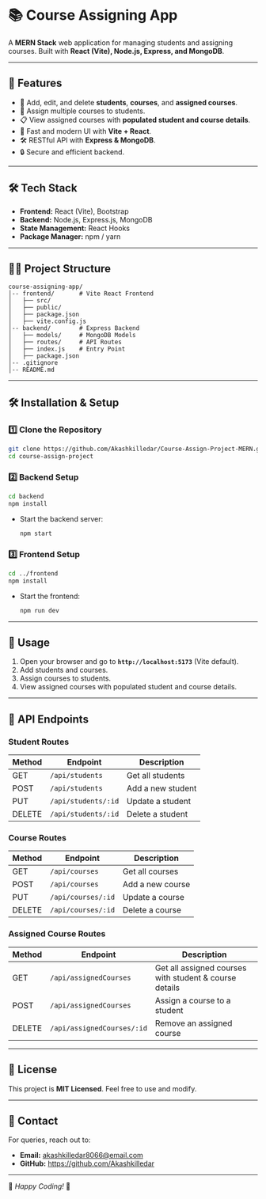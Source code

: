 # 📚 Course Assigning App

A **MERN Stack** web application for managing students and assigning courses. Built with **React (Vite), Node.js, Express, and MongoDB**.

---

## 🚀 Features
- 📌 Add, edit, and delete **students**, **courses**, and **assigned courses**.
- 🔗 Assign multiple courses to students.
- 📋 View assigned courses with **populated student and course details**.
- 🎨 Fast and modern UI with **Vite + React**.
- 🛠️ RESTful API with **Express & MongoDB**.
- 🔒 Secure and efficient backend.

---

## 🛠️ Tech Stack
- **Frontend:** React (Vite), Bootstrap
- **Backend:** Node.js, Express.js, MongoDB
- **State Management:** React Hooks
- **Package Manager:** npm / yarn

---

## 💂‍♂️ Project Structure
```
course-assigning-app/
│-- frontend/       # Vite React Frontend
│   ├── src/
│   ├── public/
│   ├── package.json
│   ├── vite.config.js
│-- backend/        # Express Backend
│   ├── models/     # MongoDB Models
│   ├── routes/     # API Routes
│   ├── index.js    # Entry Point
│   ├── package.json
│-- .gitignore
│-- README.md
```

---

## 🛠️ Installation & Setup

### 1️⃣ Clone the Repository
```sh
git clone https://github.com/Akashkilledar/Course-Assign-Project-MERN.git
cd course-assign-project
```

### 2️⃣ Backend Setup
```sh
cd backend
npm install
```
- Start the backend server:
  ```sh
  npm start
  ```

### 3️⃣ Frontend Setup
```sh
cd ../frontend
npm install
```
- Start the frontend:
  ```sh
  npm run dev
  ```

---

## 🚀 Usage
1. Open your browser and go to **`http://localhost:5173`** (Vite default).
2. Add students and courses.
3. Assign courses to students.
4. View assigned courses with populated student and course details.

---

## 📌 API Endpoints
### **Student Routes**
| Method | Endpoint            | Description              |
|--------|---------------------|--------------------------|
| GET    | `/api/students`     | Get all students        |
| POST   | `/api/students`     | Add a new student       |
| PUT    | `/api/students/:id` | Update a student        |
| DELETE | `/api/students/:id` | Delete a student        |

### **Course Routes**
| Method | Endpoint            | Description              |
|--------|---------------------|--------------------------|
| GET    | `/api/courses`      | Get all courses         |
| POST   | `/api/courses`      | Add a new course        |
| PUT    | `/api/courses/:id`  | Update a course         |
| DELETE | `/api/courses/:id`  | Delete a course         |

### **Assigned Course Routes**
| Method | Endpoint                      | Description                                      |
|--------|--------------------------------|--------------------------------------------------|
| GET    | `/api/assignedCourses`        | Get all assigned courses with student & course details |
| POST   | `/api/assignedCourses`        | Assign a course to a student                    |
| DELETE | `/api/assignedCourses/:id`    | Remove an assigned course                       |

---

## 🐝 License
This project is **MIT Licensed**. Feel free to use and modify.

---

## 📩 Contact
For queries, reach out to:
- **Email:** akashkilledar8066@email.com
- **GitHub:** https://github.com/Akashkilledar

---

🚀 *Happy Coding!* 🎉

